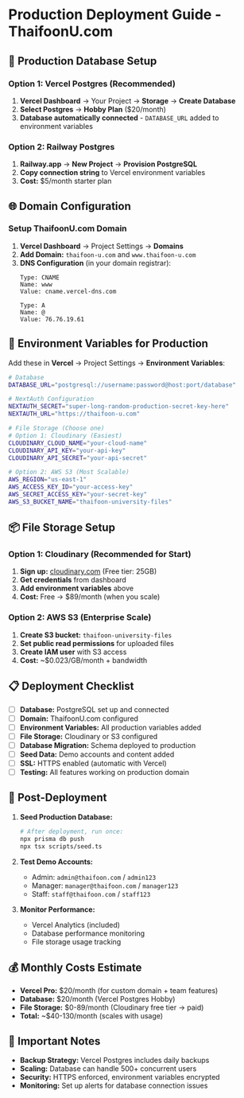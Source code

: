 # Production Deployment Guide - ThaifoonU.com

## 🚀 **Production Database Setup**

### Option 1: Vercel Postgres (Recommended)
1. **Vercel Dashboard** → Your Project → **Storage** → **Create Database**
2. **Select Postgres** → **Hobby Plan** ($20/month)
3. **Database automatically connected** - `DATABASE_URL` added to environment variables

### Option 2: Railway Postgres
1. **Railway.app** → **New Project** → **Provision PostgreSQL**
2. **Copy connection string** to Vercel environment variables
3. **Cost:** $5/month starter plan

## 🌐 **Domain Configuration**

### Setup ThaifoonU.com Domain
1. **Vercel Dashboard** → Project Settings → **Domains**
2. **Add Domain:** `thaifoon-u.com` and `www.thaifoon-u.com`
3. **DNS Configuration** (in your domain registrar):
   ```
   Type: CNAME
   Name: www
   Value: cname.vercel-dns.com
   
   Type: A
   Name: @
   Value: 76.76.19.61
   ```

## 🔐 **Environment Variables for Production**

Add these in **Vercel** → Project Settings → **Environment Variables**:

```bash
# Database
DATABASE_URL="postgresql://username:password@host:port/database"

# NextAuth Configuration  
NEXTAUTH_SECRET="super-long-random-production-secret-key-here"
NEXTAUTH_URL="https://thaifoon-u.com"

# File Storage (Choose one)
# Option 1: Cloudinary (Easiest)
CLOUDINARY_CLOUD_NAME="your-cloud-name"
CLOUDINARY_API_KEY="your-api-key"  
CLOUDINARY_API_SECRET="your-api-secret"

# Option 2: AWS S3 (Most Scalable)
AWS_REGION="us-east-1"
AWS_ACCESS_KEY_ID="your-access-key"
AWS_SECRET_ACCESS_KEY="your-secret-key"
AWS_S3_BUCKET_NAME="thaifoon-university-files"
```

## 📦 **File Storage Setup**

### Option 1: Cloudinary (Recommended for Start)
1. **Sign up:** [cloudinary.com](https://cloudinary.com) (Free tier: 25GB)
2. **Get credentials** from dashboard
3. **Add environment variables** above
4. **Cost:** Free → $89/month (when you scale)

### Option 2: AWS S3 (Enterprise Scale)
1. **Create S3 bucket:** `thaifoon-university-files`
2. **Set public read permissions** for uploaded files
3. **Create IAM user** with S3 access
4. **Cost:** ~$0.023/GB/month + bandwidth

## 📋 **Deployment Checklist**

- [ ] **Database:** PostgreSQL set up and connected
- [ ] **Domain:** ThaifoonU.com configured  
- [ ] **Environment Variables:** All production variables added
- [ ] **File Storage:** Cloudinary or S3 configured
- [ ] **Database Migration:** Schema deployed to production
- [ ] **Seed Data:** Demo accounts and content added
- [ ] **SSL:** HTTPS enabled (automatic with Vercel)
- [ ] **Testing:** All features working on production domain

## 🎯 **Post-Deployment**

1. **Seed Production Database:**
   ```bash
   # After deployment, run once:
   npx prisma db push
   npx tsx scripts/seed.ts
   ```

2. **Test Demo Accounts:**
   - Admin: `admin@thaifoon.com` / `admin123`
   - Manager: `manager@thaifoon.com` / `manager123`
   - Staff: `staff@thaifoon.com` / `staff123`

3. **Monitor Performance:**
   - Vercel Analytics (included)
   - Database performance monitoring
   - File storage usage tracking

## 💰 **Monthly Costs Estimate**

- **Vercel Pro:** $20/month (for custom domain + team features)
- **Database:** $20/month (Vercel Postgres Hobby)
- **File Storage:** $0-89/month (Cloudinary free tier → paid)
- **Total:** ~$40-130/month (scales with usage)

## 🚨 **Important Notes**

- **Backup Strategy:** Vercel Postgres includes daily backups
- **Scaling:** Database can handle 500+ concurrent users
- **Security:** HTTPS enforced, environment variables encrypted
- **Monitoring:** Set up alerts for database connection issues
